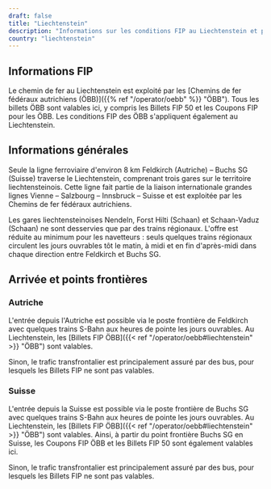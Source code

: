 ```yaml
---
draft: false
title: "Liechtenstein"
description: "Informations sur les conditions FIP au Liechtenstein et pour quels opérateurs les réductions peuvent être utilisées."
country: "liechtenstein"
---
```


## Informations FIP

Le chemin de fer au Liechtenstein est exploité par les [Chemins de fer fédéraux autrichiens (ÖBB)]({{% ref "/operator/oebb" %}} "ÖBB"). Tous les billets ÖBB sont valables ici, y compris les Billets FIP 50 et les Coupons FIP pour les ÖBB. Les conditions FIP des ÖBB s'appliquent également au Liechtenstein.

## Informations générales

Seule la ligne ferroviaire d'environ 8 km Feldkirch (Autriche) – Buchs SG (Suisse) traverse le Liechtenstein, comprenant trois gares sur le territoire liechtensteinois. Cette ligne fait partie de la liaison internationale grandes lignes Vienne – Salzbourg – Innsbruck – Suisse et est exploitée par les Chemins de fer fédéraux autrichiens.

Les gares liechtensteinoises Nendeln, Forst Hilti (Schaan) et Schaan-Vaduz (Schaan) ne sont desservies que par des trains régionaux. L'offre est réduite au minimum pour les navetteurs : seuls quelques trains régionaux circulent les jours ouvrables tôt le matin, à midi et en fin d'après-midi dans chaque direction entre Feldkirch et Buchs SG.

## Arrivée et points frontières

### Autriche

L'entrée depuis l'Autriche est possible via le poste frontière de Feldkirch avec quelques trains S-Bahn aux heures de pointe les jours ouvrables. Au Liechtenstein, les [Billets FIP ÖBB]({{< ref "/operator/oebb#liechtenstein" >}} "ÖBB") sont valables.

Sinon, le trafic transfrontalier est principalement assuré par des bus, pour lesquels les Billets FIP ne sont pas valables.

### Suisse

L'entrée depuis la Suisse est possible via le poste frontière de Buchs SG avec quelques trains S-Bahn aux heures de pointe les jours ouvrables. Au Liechtenstein, les [Billets FIP ÖBB]({{< ref "/operator/oebb#liechtenstein" >}} "ÖBB") sont valables. Ainsi, à partir du point frontière Buchs SG en Suisse, les Coupons FIP ÖBB et les Billets FIP 50 sont également valables ici.

Sinon, le trafic transfrontalier est principalement assuré par des bus, pour lesquels les Billets FIP ne sont pas valables.
